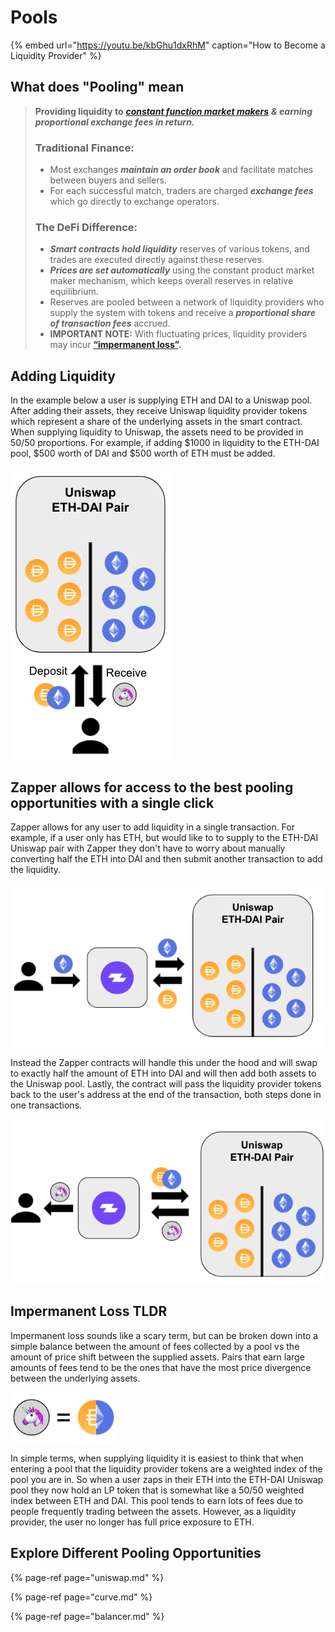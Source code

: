 # Pools

{% embed url="https://youtu.be/kbGhu1dxRhM" caption="How to Become a Liquidity Provider" %}

## What does "Pooling" mean

> **Providing liquidity to** [_**constant function market makers**_](https://medium.com/bollinger-investment-group/constant-function-market-makers-defis-zero-to-one-innovation-968f77022159) _**& earning proportional exchange fees in return.**_ 
>
> ### Traditional Finance: 
>
> * Most exchanges _**maintain an order book**_ and facilitate matches between buyers and sellers. 
> * For each successful match, traders are charged _**exchange fees**_ which go directly to exchange operators. 
>
> ### The DeFi Difference:
>
> * _**Smart contracts hold liquidity**_ reserves of various tokens, and trades are executed directly against these reserves. 
> * _**Prices are set automatically**_ using the constant product market maker mechanism, which keeps overall reserves in relative equilibrium. 
> * Reserves are pooled between a network of liquidity providers who supply the system with tokens and receive a _**proportional share of transaction fees**_ accrued. 
> * **IMPORTANT NOTE:** With fluctuating prices, liquidity providers may incur [**“impermanent loss”**](https://medium.com/@pintail/understanding-uniswap-returns-cc593f3499ef)**.**

## Adding Liquidity

In the example below a user is supplying ETH and DAI to a Uniswap pool. After adding their assets, they receive Uniswap liquidity provider tokens which represent a share of the underlying assets in the smart contract. When supplying liquidity to Uniswap, the assets need to be provided in 50/50 proportions. For example, if adding $1000 in liquidity to the ETH-DAI pool, $500 worth of DAI and $500 worth of ETH must be added.

![Adding liquidity to the Uniswap ETH-DAI pool](../../.gitbook/assets/adding-liquidity.png)

## Zapper allows for access to the best pooling opportunities with a single click

Zapper allows for any user to add liquidity in a single transaction. For example, if a user only has ETH, but would like to to supply to the ETH-DAI Uniswap pair with Zapper they don't have to worry about manually converting half the ETH into DAI and then submit another transaction to add the liquidity. 

![Part 1: Zapper contract swaps half of supplied for the needed asset](../../.gitbook/assets/zap1.png)

Instead the Zapper contracts will handle this under the hood and will swap to exactly half the amount of ETH into DAI and will then add both assets to the Uniswap pool. Lastly, the contract will pass the liquidity provider tokens back to the user's address at the end of the transaction, both steps done in one transactions.

![Part 2: Both assets are supplied and the LP tokens are forwarded to the user&apos;s address](../../.gitbook/assets/zap2.png)

## Impermanent Loss TLDR

Impermanent loss sounds like a scary term, but can be broken down into a simple balance between the amount of fees collected by a pool vs the amount of price shift between the supplied assets. Pairs that earn large amounts of fees tend to be the ones that have the most price divergence between the underlying assets. 

![Uniswap LP Tokens are like a 50/50 weighted index](../../.gitbook/assets/50-50.png)

In simple terms, when supplying liquidity it is easiest to think that when entering a pool that the liquidity provider tokens are a weighted index of the pool you are in. So when a user zaps in their ETH into the ETH-DAI Uniswap pool they now hold an LP token that is somewhat like a 50/50 weighted index between ETH and DAI. This pool tends to earn lots of fees due to people frequently trading between the assets. However, as a liquidity provider, the user no longer has full price exposure to ETH.

## Explore Different Pooling Opportunities

{% page-ref page="uniswap.md" %}

{% page-ref page="curve.md" %}

{% page-ref page="balancer.md" %}

